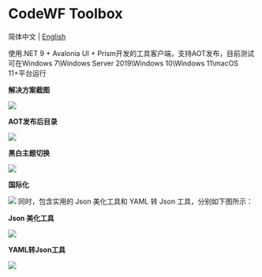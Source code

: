 # CodeWF Toolbox

简体中文 | [English](README.md)

使用.NET 9 + Avalonia UI + Prism开发的工具客户端，支持AOT发布，目前测试可在Windows 7\Windows Server 2019\Windows 10\Windows 11\macOS 11+平台运行

**解决方案截图**

![](https://img1.dotnet9.com/site/doc/tool/imgs/0101.png)

**AOT发布后目录**

![](https://img1.dotnet9.com/site/doc/tool/imgs/0102.png)

**黑白主题切换**

![](https://img1.dotnet9.com/site/doc/tool/imgs/0103.gif)

**国际化**

![](https://img1.dotnet9.com/site/doc/tool/imgs/0104.gif)
同时，包含实用的 Json 美化工具和 YAML 转 Json 工具，分别如下图所示：

**Json 美化工具**

![](https://img1.dotnet9.com/2024/09/0108.png)

**YAML转Json工具**

![](https://img1.dotnet9.com/2024/09/0109.png)